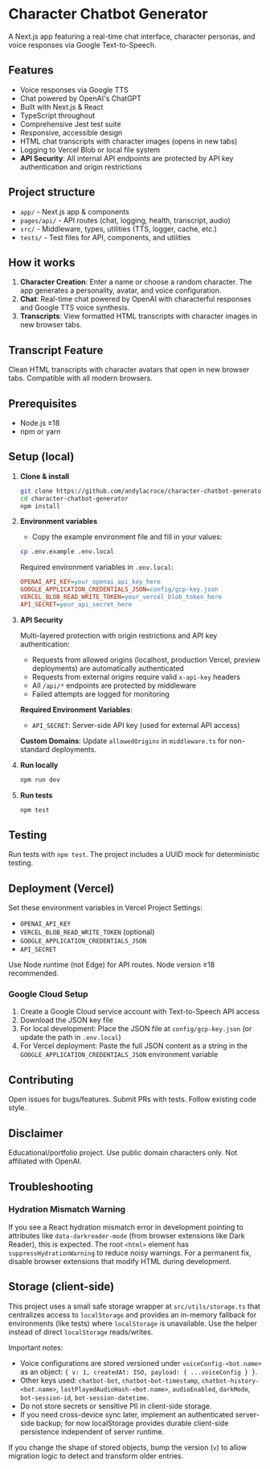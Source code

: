# Character Chatbot Generator

A Next.js app featuring a real-time chat interface, character personas, and voice responses via Google Text-to-Speech.

## Features

- Voice responses via Google TTS
- Chat powered by OpenAI's ChatGPT
- Built with Next.js & React
- TypeScript throughout
- Comprehensive Jest test suite
- Responsive, accessible design
- HTML chat transcripts with character images (opens in new tabs)
- Logging to Vercel Blob or local file system
- **API Security**: All internal API endpoints are protected by API key authentication and origin restrictions

## Project structure

- `app/` - Next.js app & components
- `pages/api/` - API routes (chat, logging, health, transcript, audio)
- `src/` - Middleware, types, utilities (TTS, logger, cache, etc.)
- `tests/` - Test files for API, components, and utilities

## How it works

1. **Character Creation**: Enter a name or choose a random character. The app generates a personality, avatar, and voice configuration.
2. **Chat**: Real-time chat powered by OpenAI with characterful responses and Google TTS voice synthesis.
3. **Transcripts**: View formatted HTML transcripts with character images in new browser tabs.

## Transcript Feature

Clean HTML transcripts with character avatars that open in new browser tabs. Compatible with all modern browsers.

## Prerequisites

- Node.js ≥18
- npm or yarn

## Setup (local)

1. **Clone & install**
   ```bash
   git clone https://github.com/andylacroce/character-chatbot-generator.git
   cd character-chatbot-generator
   npm install
   ```

2. **Environment variables**

   - Copy the example environment file and fill in your values:

   ```bash
   cp .env.example .env.local
   ```

   Required environment variables in `.env.local`:

   ```ini
   OPENAI_API_KEY=your_openai_api_key_here
   GOOGLE_APPLICATION_CREDENTIALS_JSON=config/gcp-key.json
   VERCEL_BLOB_READ_WRITE_TOKEN=your_vercel_blob_token_here
   API_SECRET=your_api_secret_here
   ```

3. **API Security**

   Multi-layered protection with origin restrictions and API key authentication:
   - Requests from allowed origins (localhost, production Vercel, preview deployments) are automatically authenticated
   - Requests from external origins require valid `x-api-key` headers
   - All `/api/*` endpoints are protected by middleware
   - Failed attempts are logged for monitoring

   **Required Environment Variables**:
   - `API_SECRET`: Server-side API key (used for external API access)

   **Custom Domains**: Update `allowedOrigins` in `middleware.ts` for non-standard deployments.

4. **Run locally**

   ```bash
   npm run dev
   ```

5. **Run tests**

   ```bash
   npm test
   ```

## Testing

Run tests with `npm test`. The project includes a UUID mock for deterministic testing.

## Deployment (Vercel)

Set these environment variables in Vercel Project Settings:
- `OPENAI_API_KEY`
- `VERCEL_BLOB_READ_WRITE_TOKEN` (optional)
- `GOOGLE_APPLICATION_CREDENTIALS_JSON`
- `API_SECRET`

Use Node runtime (not Edge) for API routes. Node version ≥18 recommended.

### Google Cloud Setup

1. Create a Google Cloud service account with Text-to-Speech API access
2. Download the JSON key file
3. For local development: Place the JSON file at `config/gcp-key.json` (or update the path in `.env.local`)
4. For Vercel deployment: Paste the full JSON content as a string in the `GOOGLE_APPLICATION_CREDENTIALS_JSON` environment variable

## Contributing

Open issues for bugs/features. Submit PRs with tests. Follow existing code style.

## Disclaimer

Educational/portfolio project. Use public domain characters only. Not affiliated with OpenAI.

## Troubleshooting

### Hydration Mismatch Warning

If you see a React hydration mismatch error in development pointing to attributes like `data-darkreader-mode` (from browser extensions like Dark Reader), this is expected. The root `<html>` element has `suppressHydrationWarning` to reduce noisy warnings. For a permanent fix, disable browser extensions that modify HTML during development.

## Storage (client-side)

This project uses a small safe storage wrapper at `src/utils/storage.ts` that centralizes access to `localStorage` and provides an in-memory fallback for environments (like tests) where `localStorage` is unavailable. Use the helper instead of direct `localStorage` reads/writes.

Important notes:
- Voice configurations are stored versioned under `voiceConfig-<bot.name>` as an object: `{ v: 1, createdAt: ISO, payload: { ...voiceConfig } }`.
- Other keys used: `chatbot-bot`, `chatbot-bot-timestamp`, `chatbot-history-<bot.name>`, `lastPlayedAudioHash-<bot.name>`, `audioEnabled`, `darkMode`, `bot-session-id`, `bot-session-datetime`.
- Do not store secrets or sensitive PII in client-side storage.
- If you need cross-device sync later, implement an authenticated server-side backup; for now localStorage provides durable client-side persistence independent of server runtime.

If you change the shape of stored objects, bump the version (`v`) to allow migration logic to detect and transform older entries.
